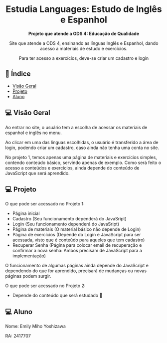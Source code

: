 

<h1 align="center">Estudia Languages: Estudo de Inglês e Espanhol</h1>

<div align="center">
  <strong>Projeto que atende a ODS 4: Educação de Qualidade</strong>
</div>

<div align="center">
  <p>Site que atende a ODS 4, ensinando as línguas Inglês e Espanhol, dando acesso a materiais de estudo e exercícios.</p>
  <p>Para ter acesso a exercícios, deve-se criar um cadastro e login</p>
</div>

## 📖 Índice

- [Visão Geral](#-visão-geral)
- [Projeto](#-projeto)
- [Aluno](#-aluno)

## 💻 Visão Geral

<p>Ao entrar no site, o usuário tem a escolha de acessar os materiais de espanhol e inglês no menu.</p>
<p>Ao clicar em uma das línguas escolhidas, o usuário é transferido a área de login, podendo criar um cadastro, caso ainda não tenha uma conta no site.</p>
<p>No projeto 1, temos apenas uma página de materiais e exercícios simples, contendo conteúdo básico, servindo apenas de exemplo. Como será feito o acesso a conteúdos e exercícios, ainda depende do conteúdo de JavaScript que será aprendido.</p>

## 💻 Projeto

O que pode ser acessado no Projeto 1:

- Página inicial
- Cadastro (Seu funcionamento dependerá do JavaSript)
- Login (Seu funcionamento dependerá do JavaSript)
- Página de materiais (O material básico não depende de Login)
- Página de exercícios (Depende do Login e JavaScript para ser acessada, visto que é conteúdo para aqueles que tem cadastro)
- Recuperar Senha (Página para colocar email de recuperação e confirmar a nova senha: Ambos precisam de JavaScript para a implementação)

O funcionamento de algumas páginas ainda depende do JavaScript e dependendo do que for aprendido, precisará de mudanças ou novas páginas podem surgir.

O que pode ser acessado no Projeto 2:

- Depende do conteúdo que será estudado 🚧

## 💻 Aluno
<p>Nome: Emily Miho Yoshizawa</p>
<p>RA: 2417707</p>

